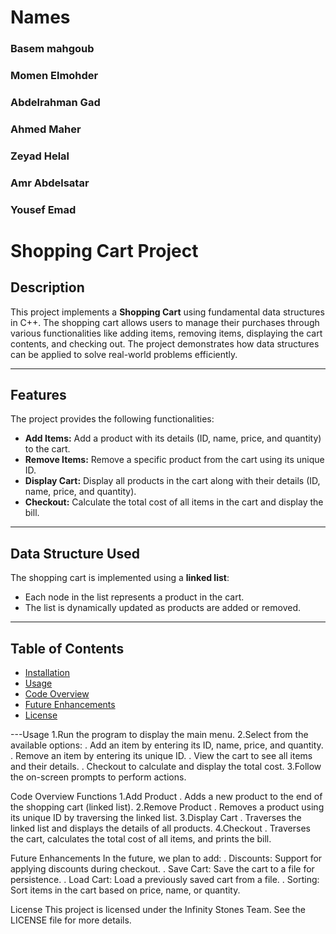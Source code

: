 # Names
### Basem mahgoub
### Momen Elmohder
### Abdelrahman Gad
### Ahmed Maher
### Zeyad Helal
### Amr Abdelsatar
### Yousef Emad

# Shopping Cart Project

## Description
This project implements a **Shopping Cart** using fundamental data structures in C++. The shopping cart allows users to manage their purchases through various functionalities like adding items, removing items, displaying the cart contents, and checking out. The project demonstrates how data structures can be applied to solve real-world problems efficiently.

---

## Features
The project provides the following functionalities:
- **Add Items:** Add a product with its details (ID, name, price, and quantity) to the cart.
- **Remove Items:** Remove a specific product from the cart using its unique ID.
- **Display Cart:** Display all products in the cart along with their details (ID, name, price, and quantity).
- **Checkout:** Calculate the total cost of all items in the cart and display the bill.

---

## Data Structure Used
The shopping cart is implemented using a **linked list**:
- Each node in the list represents a product in the cart.
- The list is dynamically updated as products are added or removed.

---

## Table of Contents
- [Installation](#installation)
- [Usage](#usage)
- [Code Overview](#code-overview)
- [Future Enhancements](#future-enhancements)
- [License](#license)

---Usage
1.Run the program to display the main menu.
2.Select from the available options:
  . Add an item by entering its ID, name, price, and quantity.
  . Remove an item by entering its unique ID.
  . View the cart to see all items and their details.
  . Checkout to calculate and display the total cost.
3.Follow the on-screen prompts to perform actions.


Code Overview
Functions
1.Add Product
  . Adds a new product to the end of the shopping cart (linked list).
2.Remove Product
  . Removes a product using its unique ID by traversing the linked list.
3.Display Cart
  . Traverses the linked list and displays the details of all products.
4.Checkout
  . Traverses the cart, calculates the total cost of all items, and prints the bill.


  Future Enhancements
In the future, we plan to add:
. Discounts: Support for applying discounts during checkout.
. Save Cart: Save the cart to a file for persistence.
. Load Cart: Load a previously saved cart from a file.
. Sorting: Sort items in the cart based on price, name, or quantity.


License
This project is licensed under the Infinity Stones Team. See the LICENSE file for more details.


